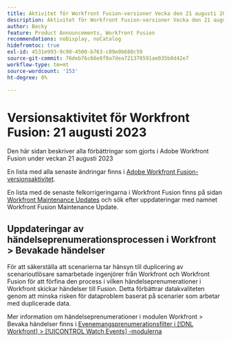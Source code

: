 ```yaml
---
title: Aktivitet för Workfront Fusion-versioner Vecka den 21 augusti 2023
description: Aktivitet för Workfront Fusion-versioner Vecka den 21 augusti 2023
author: Becky
feature: Product Announcements, Workfront Fusion
recommendations: noDisplay, noCatalog
hidefromtoc: true
exl-id: 4531e993-9c90-4500-b763-c09e9b680c59
source-git-commit: 76deb76c66e8f8a7dea721378591ae035b8d42e7
workflow-type: tm+mt
source-wordcount: '153'
ht-degree: 0%

---
```


# Versionsaktivitet för Workfront Fusion: 21 augusti 2023

Den här sidan beskriver alla förbättringar som gjorts i Adobe Workfront Fusion under veckan
21 augusti 2023

En lista med alla senaste ändringar finns i [Adobe Workfront Fusion-versionsaktivitet](../../../product-announcements/product-releases/fusion-release-activity/fusion-release-activity.md).

En lista med de senaste felkorrigeringarna i Workfront Fusion finns på sidan [Workfront Maintenance Updates](https://experienceleague.adobe.com/docs/workfront-known-issues/releases/current-updates.html) och sök efter uppdateringar med namnet Workfront Fusion Maintenance Update.

## Uppdateringar av händelseprenumerationsprocessen i Workfront > Bevakade händelser

För att säkerställa att scenarierna tar hänsyn till duplicering av scenarioutlösare samarbetade ingenjörer från Workfront och Workfront Fusion för att förfina den process i vilken händelseprenumerationer i Workfront skickar händelser till Fusion. Detta förbättrar datakvaliteten genom att minska risken för dataproblem baserat på scenarier som arbetar med duplicerade data.

Mer information om händelseprenumerationer i modulen Workfront > Bevaka händelser finns i [Evenemangsprenumerationsfilter i  [!DNL Workfront] > [!UICONTROL Watch Events] -modulerna](/help/quicksilver/workfront-fusion/apps-and-their-modules/workfront-modules.md#event-subscription-filters-in-the-workfront--watch-events-modules)
